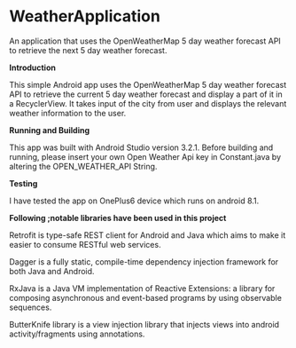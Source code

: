 # WeatherApplication
 An application that uses the OpenWeatherMap 5 day weather forecast API to retrieve the next 5 day weather forecast.

**Introduction**

This simple Android app uses the OpenWeatherMap 5 day weather forecast API to retrieve the current 5 day weather forecast and display a part of it in a RecyclerView.
It takes input of the city from user and displays the relevant weather information to the user.

**Running and Building**

This app was built with Android Studio version 3.2.1. Before building and running, please insert your own Open Weather Api key in Constant.java by altering the OPEN_WEATHER_API String.

**Testing**

I have tested the app on OnePlus6 device which runs on android 8.1.

**Following ;notable libraries have been used in this project**

Retrofit is type-safe REST client for Android and Java which aims to make it easier to consume RESTful web services.

Dagger is a fully static, compile-time dependency injection framework for both Java and Android.

RxJava is a Java VM implementation of Reactive Extensions: a library for composing asynchronous and event-based programs by using observable sequences.

ButterKnife library is a view injection library that injects views into android activity/fragments using annotations.
